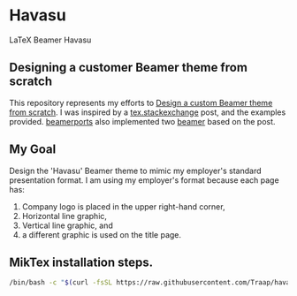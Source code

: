 # Havasu
LaTeX Beamer Havasu

## Designing a customer Beamer theme from scratch
This repository represents my efforts to [Design a custom Beamer theme from
scratch](https://tex.stackexchange.com/questions/146529/design-a-custom-beamer-theme-from-scratch#146682).
I was inspired by a [tex.stackexchange](https://tex.stackexchange.com/questions/146529/design-a-custom-beamer-theme-from-scratch#146682)
post, and the examples provided.  [beamerports](https://bitbucket.org/marczellm/beamerports/src/master/)
also implemented two [beamer](https://www.ctan.org/pkg/beamer) based on the post.

## My Goal
Design the 'Havasu' Beamer theme to mimic my employer's standard presentation
format.  I am using my employer's format because each page has:
1. Company logo is placed in the upper right-hand corner,
2. Horizontal line graphic,
3. Vertical line graphic, and
4. a different graphic is used on the title page.

## MikTex installation steps.

```bash
/bin/bash -c "$(curl -fsSL https://raw.githubusercontent.com/Traap/havasu/master/install.sh)"
```
